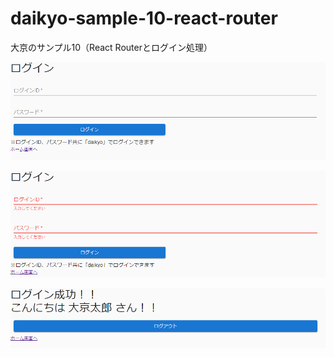 # daikyo-sample-10-react-router
大京のサンプル10（React Routerとログイン処理）

![キャプチャ1](capture1.png)  

![キャプチャ2](capture2.png)  

![キャプチャ3](capture3.png)  
